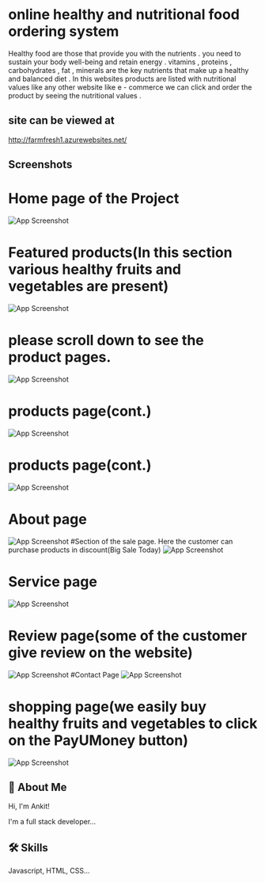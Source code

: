 
# online healthy and nutritional food ordering system

Healthy food are those that provide you with the nutrients . you need to sustain your body well-being and retain energy . vitamins , proteins , carbohydrates , fat , minerals are the key nutrients that make up a healthy and balanced diet . In this websites products are listed with nutritional values like any other website like e - commerce we can click and order the product by seeing the nutritional values .

## site can be viewed at
http://farmfresh1.azurewebsites.net/
## Screenshots
# Home page of the Project
![App Screenshot](https://user-images.githubusercontent.com/91620114/155885843-aca8ab0c-9ec8-4bf6-bdb5-23560dcb9735.png)
# Featured products(In this section various healthy fruits and vegetables are present)
![App Screenshot](https://user-images.githubusercontent.com/91620114/155885856-fd33a4e8-bd77-49e6-97eb-79404f132fcc.png)
# please scroll down to see the product pages.
![App Screenshot](https://user-images.githubusercontent.com/91620114/155885860-523361a7-0796-4270-90d3-bf25624e585f.png)
# products page(cont.)
![App Screenshot](https://user-images.githubusercontent.com/91620114/155885861-a285e42c-af81-4a31-85f7-3e102b0ddad5.png)
# products page(cont.)
![App Screenshot](https://user-images.githubusercontent.com/91620114/155885865-3aeeebfb-45a2-4d90-83ce-227ad489def9.png)
# About page
![App Screenshot](https://user-images.githubusercontent.com/91620114/155885869-833fe9fd-b301-475f-a57f-8641a2f6b34b.png)
#Section of the sale page. Here the customer can purchase products in discount(Big Sale Today)
![App Screenshot](https://user-images.githubusercontent.com/91620114/155885872-01574a5a-6f33-4be3-bbf7-e0598ed4398c.png)
# Service page
![App Screenshot](https://user-images.githubusercontent.com/91620114/155885874-39e45933-5645-4673-b1d6-f0d16d42092c.png)
# Review page(some of the customer give review on the website)
![App Screenshot](https://user-images.githubusercontent.com/91620114/155885876-0eca9308-16d6-4548-9410-76e0e4d58fce.png)
#Contact Page
![App Screenshot](https://user-images.githubusercontent.com/91620114/155885878-8f6bfc84-6949-4f9a-9046-cb85063c00ce.png)
# shopping page(we easily buy healthy fruits and vegetables to click on the PayUMoney button)
![App Screenshot](https://user-images.githubusercontent.com/91620114/155885882-0432951b-ac28-4d99-a68f-2d71c5e7cade.png)

## 🚀 About Me
Hi, I'm Ankit!

I'm a full stack developer...




## 🛠 Skills
Javascript, HTML, CSS...



